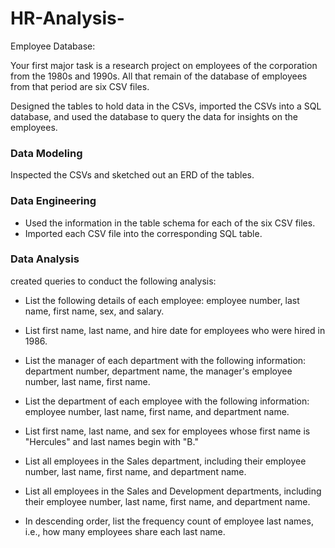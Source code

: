 # HR-Analysis-

Employee Database: 

Your first major task is a research project on employees of the corporation from the 1980s and 1990s. All that remain of the database of employees from that period are six CSV files.

Designed the tables to hold data in the CSVs, imported the CSVs into a SQL database, and used the database to query the data for insights on the employees. 

### Data Modeling

Inspected the CSVs and sketched out an ERD of the tables. 

### Data Engineering

* Used the information in the table schema for each of the six CSV files. 
* Imported each CSV file into the corresponding SQL table. 

### Data Analysis

created queries to conduct the following analysis:

-  List the following details of each employee: employee number, last name, first name, sex, and salary.

-  List first name, last name, and hire date for employees who were hired in 1986.

-  List the manager of each department with the following information: department number, department name, the manager's employee number, last name, first name.

-  List the department of each employee with the following information: employee number, last name, first name, and department name.

-  List first name, last name, and sex for employees whose first name is "Hercules" and last names begin with "B."

- List all employees in the Sales department, including their employee number, last name, first name, and department name.

- List all employees in the Sales and Development departments, including their employee number, last name, first name, and department name.

- In descending order, list the frequency count of employee last names, i.e., how many employees share each last name.
